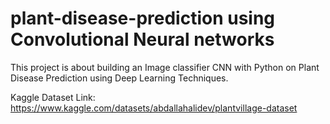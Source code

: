 # plant-disease-prediction using Convolutional Neural networks
This project is about building an Image classifier CNN with Python on Plant Disease Prediction using Deep Learning Techniques.

Kaggle Dataset Link: https://www.kaggle.com/datasets/abdallahalidev/plantvillage-dataset

